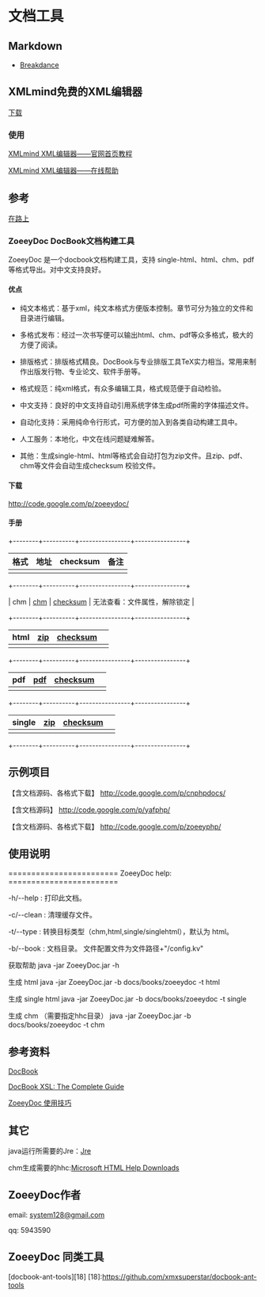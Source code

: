 # 文档工具

## Markdown

- [Breakdance](http://breakdance.io/index.html)

XMLmind免费的XML编辑器
----------------

[下载][1]

[1]: <http://www.xmlmind.com/xmleditor/download.shtml>


### 使用

[XMLmind XML编辑器——官网首页教程][2]

[2]: <http://www.xmlmind.com/xmleditor/_primer/xxe_primer.swf>

[XMLmind XML编辑器——在线帮助][3]

[3]: <http://www.xmlmind.com/xmleditor/_distrib/doc/help/wh/index.html>


参考
--

[在路上][4]

[4]: <http://www.crifan.com/category/work_and_job/docbook/>




### ZoeeyDoc DocBook文档构建工具

ZoeeyDoc 是一个docbook文档构建工具，支持 single-html、html、chm、pdf 等格式导出。对中文支持良好。

#### 优点

-   纯文本格式：基于xml，纯文本格式方便版本控制。章节可分为独立的文件和目录进行编辑。

-   多格式发布：经过一次书写便可以输出html、chm、pdf等众多格式，极大的方便了阅读。

-   排版格式：排版格式精良。DocBook与专业排版工具TeX实力相当。常用来制作出版发行物、专业论文、软件手册等。

-   格式规范：纯xml格式，有众多编辑工具，格式规范便于自动检验。

-   中文支持：良好的中文支持自动引用系统字体生成pdf所需的字体描述文件。

-   自动化支持：采用纯命令行形式，可方便的加入到各类自动构建工具中。

-   人工服务：本地化，中文在线问题疑难解答。

-   其他：生成single-html、html等格式会自动打包为zip文件。且zip、pdf、chm等文件会自动生成checksum 校验文件。


#### 下载

http://code.google.com/p/zoeeydoc/


#### 手册

+--------+----------+----------------+----------------+

| 格式   | 地址   | checksum | 备注   |
| ---- | ---- | -------- | ---- |
|      |      |          |      |

+--------+----------+----------------+----------------+

| chm    | [chm][5] | [checksum][9]  | 无法查看：文件属性，解除锁定 |

+--------+----------+----------------+----------------+

| html | [zip][6] | [checksum][10] |      |
| ---- | -------- | -------------- | ---- |
|      |          |                |      |

+--------+----------+----------------+----------------+

| pdf  | [pdf][7] | [checksum][11] |      |
| ---- | -------- | -------------- | ---- |
|      |          |                |      |

+--------+----------+----------------+----------------+

| single | [zip][8] | [checksum][12] |      |
| ------ | -------- | -------------- | ---- |
|        |          |                |      |

+--------+----------+----------------+----------------+

[5]: <http://zoeeydoc.googlecode.com/hg/build/zoeeydoc.chm>

[6]: <http://zoeeydoc.googlecode.com/hg/build/zoeeydoc.zip>

[7]: <http://zoeeydoc.googlecode.com/hg/build/zoeeydoc.pdf>

[8]: <http://zoeeydoc.googlecode.com/hg/build/zoeeydoc-single.zip>

[9]: <http://zoeeydoc.googlecode.com/hg/build/zoeeydoc.chm.checksum>

[10]: <http://zoeeydoc.googlecode.com/hg/build/zoeeydoc.zip.checksum>

[11]: <http://zoeeydoc.googlecode.com/hg/build/zoeeydoc.pdf.checksum>

[12]: <http://zoeeydoc.googlecode.com/hg/build/zoeeydoc-single.zip.checksum>


示例项目
----

【含文档源码、各格式下载】 http://code.google.com/p/cnphpdocs/

【含文档源码】             http://code.google.com/p/yafphp/

【含文档源码、各格式下载】 http://code.google.com/p/zoeeyphp/


使用说明
----

======================== ZoeeyDoc help: ======================== 

-h/--help :  打印此文档。

-c/--clean :  清理缓存文件。

-t/--type :  转换目标类型（chm,html,single/singlehtml），默认为 html。

-b/--book :  文档目录。 文件配置文件为文件路径+"/config.kv"

获取帮助 java -jar ZoeeyDoc.jar -h

生成 html java -jar ZoeeyDoc.jar -b docs/books/zoeeydoc -t html

生成 single html java -jar ZoeeyDoc.jar -b docs/books/zoeeydoc -t single

生成 chm （需要指定hhc目录） java -jar ZoeeyDoc.jar -b docs/books/zoeeydoc -t chm


参考资料
----

[DocBook][13]  

[DocBook XSL: The Complete Guide][14]  

[ZoeeyDoc 使用技巧][15]

[13]: <http://www.docbook.org/>

[14]: <http://www.sagehill.net/docbookxsl/index.html>

[15]: <http://blog.zoeey.org/2011/03/12/zoeeydoc-docbook/>


其它
--

java运行所需要的Jre：[Jre][16]

[16]: <http://www.java.com/en/download/index.jsp>

chm生成需要的hhc:[Microsoft HTML Help Downloads][17]

[17]: <http://msdn.microsoft.com/en-us/library/ms669985%28v=vs.85%29.aspx>


ZoeeyDoc作者
----------

email: system128@gmail.com

qq: 5943590


ZoeeyDoc 同类工具
----------

[docbook-ant-tools][18]
[18]:<https://github.com/xmxsuperstar/docbook-ant-tools>
